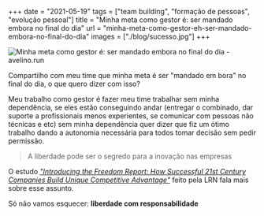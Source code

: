 +++
date = "2021-05-19"
tags = ["team building", "formação de pessoas", "evolução pessoal"]
title = "Minha meta como gestor é: ser mandado embora no final do dia"
url = "minha-meta-como-gestor-eh-ser-mandado-embora-no-final-do-dia"
images = ["./blog/sucesso.jpg"]
+++

![Minha meta como gestor é: ser mandado embora no final do dia - avelino.run](./blog/sucesso.jpg#center)

Compartilho com meu time que minha meta é ser "mandado em bora" no final do dia, o que quero dizer com isso?

Meu trabalho como gestor é fazer meu time trabalhar sem minha dependência, se eles estão conseguindo andar (entregar o combinado, dar suporte a profissionais menos experientes, se comunicar com pessoas não técnicas e etc) sem minha dependência quer dizer que fiz um ótimo trabalho dando a autonomia necessária para todos tomar decisão sem pedir permissão.

> A liberdade pode ser o segredo para a inovação nas empresas

O estudo _["Introducing the Freedom Report: How Successful 21st Century Companies Build Unique Competitive Advantage"](https://blog.lrn.com/archive/introducing-the-freedom-report-how-successful-21st-century-companies-build-unique-compet)_ feito pela LRN fala mais sobre esse assunto.

Só não vamos esquecer: **liberdade com responsabilidade**
